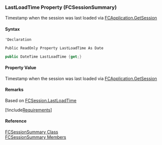 ﻿### LastLoadTime Property (FCSessionSummary)

Timestamp when the session was last loaded via [FCApplication.GetSession](fcSDK~FChoice.Foundation.Clarify.ClarifyApplication~GetSession.md)

#### Syntax

```vbnet
'Declaration

Public ReadOnly Property LastLoadTime As Date
```

```csharp
public DateTime LastLoadTime {get;}
```

#### Property Value

Timestamp when the session was last loaded via [FCApplication.GetSession](fcSDK~FChoice.Foundation.Clarify.ClarifyApplication~GetSession.md)

#### Remarks

Based on [FCSession.LastLoadTime](fcSDK~FChoice.Foundation.FCSession~LastLoadTime.md)

[!include[Requirements](../partials/requirements.md)]

#### Reference

[FCSessionSummary Class](fcSDK~FChoice.Foundation.FCSessionSummary.md)  
[FCSessionSummary Members](fcSDK~FChoice.Foundation.FCSessionSummary_members.md)
